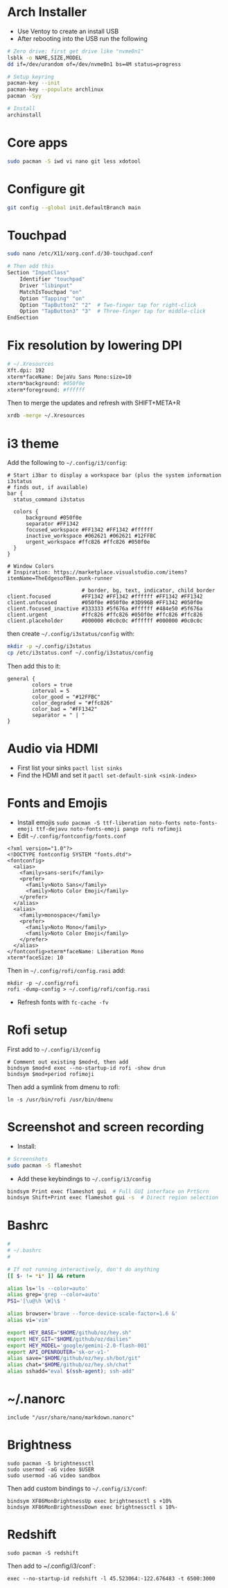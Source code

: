 # Arch Installer

- Use Ventoy to create an install USB
- After rebooting into the USB run the following

```sh
# Zero drive; first get drive like "nvme0n1"
lsblk -o NAME,SIZE,MODEL
dd if=/dev/urandom of=/dev/nvme0n1 bs=4M status=progress

# Setup keyring
pacman-key --init
pacman-key --populate archlinux
pacman -Syy

# Install
archinstall
```



# Core apps
```sh
sudo pacman -S iwd vi nano git less xdotool
```



# Configure git
```sh
git config --global init.defaultBranch main
```



# Touchpad
```sh
sudo nano /etc/X11/xorg.conf.d/30-touchpad.conf

# Then add this
Section "InputClass"
    Identifier "touchpad"
    Driver "libinput"
    MatchIsTouchpad "on"
    Option "Tapping" "on"
    Option "TapButton2" "2"  # Two-finger tap for right-click
    Option "TapButton3" "3"  # Three-finger tap for middle-click
EndSection
```



# Fix resolution by lowering DPI

```sh
# ~/.Xresources
Xft.dpi: 192
xterm*faceName: DejaVu Sans Mono:size=10
xterm*background: #050f0e
xterm*foreground: #ffffff
```

Then to merge the updates and refresh with SHIFT+META+R

```sh
xrdb -merge ~/.Xresources
```



# i3 theme

Add the following to `~/.config/i3/config`:

```
# Start i3bar to display a workspace bar (plus the system information i3status
# finds out, if available)
bar {
  status_command i3status

  colors {
      background #050f0e
      separator #FF1342
      focused_workspace #FF1342 #FF1342 #ffffff
      inactive_workspace #062621 #062621 #12FFBC
      urgent_workspace #ffc826 #ffc826 #050f0e
  }
}

# Window Colors
# Inspiration: https://marketplace.visualstudio.com/items?itemName=TheEdgesofBen.punk-runner

                        # border, bg, text, indicator, child_border
client.focused          #FF1342 #FF1342 #ffffff #FF1342 #FF1342
client.unfocused        #050f0e #050f0e #3D996B #FF1342 #050f0e
client.focused_inactive #333333 #5f676a #ffffff #484e50 #5f676a
client.urgent           #ffc826 #ffc826 #050f0e #ffc826 #ffc826
client.placeholder      #000000 #0c0c0c #ffffff #000000 #0c0c0c
```

then create `~/.config/i3status/config` with:

```sh
mkdir -p ~/.config/i3status
cp /etc/i3status.conf ~/.config/i3status/config
```

Then add this to it:

```
general {
        colors = true
        interval = 5
        color_good = "#12FFBC"
        color_degraded = "#ffc826"
        color_bad = "#FF1342"
        separator = " | "
}
```



# Audio via HDMI

- First list your sinks `pactl list sinks`
- Find the HDMI and set it `pactl set-default-sink <sink-index>`





# Fonts and Emojis
- Install emojis `sudo pacman -S ttf-liberation noto-fonts noto-fonts-emoji ttf-dejavu noto-fonts-emoji pango rofi rofimoji`
- Edit `~/.config/fontconfig/fonts.conf`

```
<?xml version="1.0"?>
<!DOCTYPE fontconfig SYSTEM "fonts.dtd">
<fontconfig>
  <alias>
    <family>sans-serif</family>
    <prefer>
      <family>Noto Sans</family>
      <family>Noto Color Emoji</family>
    </prefer>
  </alias>
  <alias>
    <family>monospace</family>
    <prefer>
      <family>Noto Mono</family>
      <family>Noto Color Emoji</family>
    </prefer>
  </alias>
</fontconfig>xterm*faceName: Liberation Mono
xterm*faceSize: 10
```

Then in `~/.config/rofi/config.rasi` add:

```
mkdir -p ~/.config/rofi
rofi -dump-config > ~/.config/rofi/config.rasi
```

- Refresh fonts with `fc-cache -fv`


# Rofi setup

First add to `~/.config/i3/config`

```
# Comment out existing $mod+d, then add
bindsym $mod+d exec --no-startup-id rofi -show drun
bindsym $mod+period rofimoji
```

Then add a symlink from dmenu to rofi:
```
ln -s /usr/bin/rofi /usr/bin/dmenu
```


# Screenshot and screen recording

- Install:

```sh
# Screenshots
sudo pacman -S flameshot
```

- Add these keybindings to `~/.config/i3/config`

```sh
bindsym Print exec flameshot gui  # Full GUI interface on PrtScrn
bindsym Shift+Print exec flameshot gui -s  # Direct region selection
```

# Bashrc
```sh
#
# ~/.bashrc
#

# If not running interactively, don't do anything
[[ $- != *i* ]] && return

alias ls='ls --color=auto'
alias grep='grep --color=auto'
PS1='[\u@\h \W]\$ '

alias browser='brave --force-device-scale-factor=1.6 &'
alias vi='vim'

export HEY_BASE="$HOME/github/oz/hey.sh"
export HEY_GIT="$HOME/github/oz/dailies"
export HEY_MODEL='google/gemini-2.0-flash-001'
export API_OPENROUTER='sk-or-v1-'
alias save="$HOME/github/oz/hey.sh/bot/git"
alias chat="$HOME/github/oz/hey.sh/chat"
alias sshadd="eval $(ssh-agent); ssh-add"
```



# ~/.nanorc
```
include "/usr/share/nano/markdown.nanorc"
```



# Brightness
```
sudo pacman -S brightnessctl
sudo usermod -aG video $USER
sudo usermod -aG video sandbox
```

Then add custom bindings to `~/.config/i3/conf`:
```
bindsym XF86MonBrightnessUp exec brightnessctl s +10%
bindsym XF86MonBrightnessDown exec brightnessctl s 10%-
```


# Redshift
```
sudo pacman -S redshift
```

Then add to ~/.config/i3/conf`:
```
exec --no-startup-id redshift -l 45.523064:-122.676483 -t 6500:3000
```
